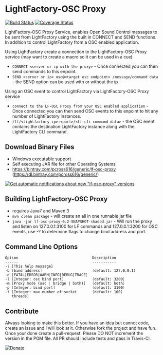 LightFactory-OSC Proxy
============

[![Build Status](https://travis-ci.org/pcross616/lf-osc-proxy.svg?branch=master)](https://travis-ci.org/pcross616/lf-osc-proxy) [![Coverage Status](https://coveralls.io/repos/pcross616/lf-osc-proxy/badge.png)](https://coveralls.io/r/pcross616/lf-osc-proxy)

LightFactory-OSC Proxy Service, enables Open Sound Control messages to be sent from LightFactory using the built in CONNECT and SEND functions. In addition to control LightFactory from a OSC enabled application.


Using LightFactory create a connection to the LightFactory-OSC Proxy service (may want to create a macro so it can be used in a cue)
  * `CONNECT <server or ip with the proxy>` - Once connected you can then send commands to this enpoint.
  * `SEND <server or ip> osc@<target osc endpoint> /message/command data` - the SEND option can be used with or without the ip

Using an OSC event to control LightFactory via LightFactory-OSC Proxy service
  * `connect to the LF-OSC Proxy from your OSC enabled application` - Once connected you can then send OSC events to this enpoint to hit any number of LightFactory instances.
  * `/lf/<lightfactory-ip>:<port>/<lf cli command data>` - the OSC event contains the destination LightFactory instance along with the LightFactory CLI command.


Download Binary Files
--------
  * Windows executable support
  * Self executing JAR file for other Operating Systems
  * https://bintray.com/pcross616/generic/lf-osc-proxy (https://dl.bintray.com/pcross616/generic/)

[![Get automatic notifications about new "lf-osc-proxy" versions](https://www.bintray.com/docs/images/bintray_badge_color.png)](https://bintray.com/pcross616/generic/lf-osc-proxy/view?source=watch)

Building LightFactory-OSC Proxy
--------
  * requires Java7 and Maven 3
  * `mvn clean package` - will create an all in one runnable jar file
  * `java -jar lf-osc-proxy-0.2-SNAPSHOT-shaded.jar` - Will run the proxy and listen on 127.0.0.1:3100 for LF commands and 127.0.0.1:3200 for OSC events, use -? to determine flags to change bind address and port.
 
Command Line Options
--------

    Option                                  Description
    ------                                  -----------
    -? [This help message]
    -b [bind address]                       (default: 127.0.0.1)
    -d [FATAL|ERROR|WARN|INFO|DEBUG|TRACE]
    -l [Integer: osc bind port]             (default: 3200)
    -m [Proxy mode (osc | bridge | both)]   (default: both)
    -p [Integer: bind port]                 (default: 3100)
    -t [Integer: max number of socket       (default: 100)
       threads]

Contribute
--------
Always looking to make this better.  If you have an idea but cannot code, create an issue and I will look at it.  Otherwise fork the project and have fun.  Once your done create a pull-request.  Please DO NOT increment the version in the POM file.  All PR should include tests and pass in Travis-CI.

[![Donate](https://www.paypalobjects.com/en_US/i/btn/btn_donate_LG.gif)](https://www.paypal.com/cgi-bin/webscr?cmd=_s-xclick&hosted_button_id=GBMCJURP727AC)
